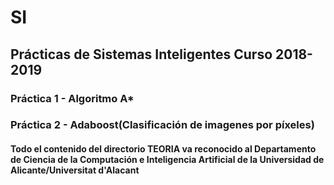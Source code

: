 # SI
## Prácticas de Sistemas Inteligentes Curso 2018-2019

### Práctica 1 - Algoritmo A*
### Práctica 2 - Adaboost(Clasificación de imagenes por píxeles)

#### Todo el contenido del directorio TEORIA va reconocido al Departamento de Ciencia de la Computación e Inteligencia Artificial de la Universidad de Alicante/Universitat d'Alacant
